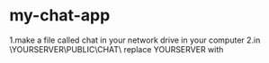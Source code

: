 my-chat-app
===========
1.make a file called chat in your network drive in your computer
2.in \\YOURSERVER\PUBLIC\CHAT\ replace YOURSERVER with 
